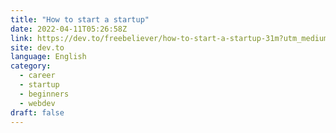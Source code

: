 ```yaml
---
title: "How to start a startup"
date: 2022-04-11T05:26:58Z
link: https://dev.to/freebeliever/how-to-start-a-startup-31m?utm_medium=RSS&utm_source=news.12bit.vn
site: dev.to
language: English
category:
  - career
  - startup
  - beginners
  - webdev
draft: false
---
```

